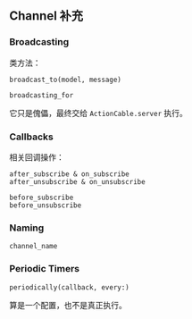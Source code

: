 ## Channel 补充

### Broadcasting

类方法：

```
broadcast_to(model, message)

broadcasting_for
```

它只是傀儡，最终交给 `ActionCable.server` 执行。

### Callbacks

相关回调操作：

```
after_subscribe & on_subscribe
after_unsubscribe & on_unsubscribe

before_subscribe
before_unsubscribe
```

### Naming

```
channel_name
```

### Periodic Timers

```
periodically(callback, every:)
```

算是一个配置，也不是真正执行。
